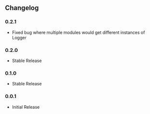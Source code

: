 ## Changelog ##

### 0.2.1 ###
* Fixed bug where multiple modules would get different instances of Logger

### 0.2.0 ###
* Stable Release

### 0.1.0 ###
* Stable Release

### 0.0.1 ###
* Initial Release
